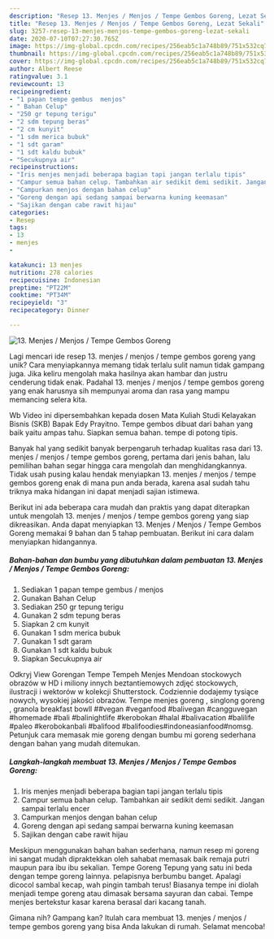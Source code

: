```yaml
---
description: "Resep 13. Menjes / Menjos / Tempe Gembos Goreng, Lezat Sekali"
title: "Resep 13. Menjes / Menjos / Tempe Gembos Goreng, Lezat Sekali"
slug: 3257-resep-13-menjes-menjos-tempe-gembos-goreng-lezat-sekali
date: 2020-07-10T07:27:30.765Z
image: https://img-global.cpcdn.com/recipes/256eab5c1a748b89/751x532cq70/13-menjes-menjos-tempe-gembos-goreng-foto-resep-utama.jpg
thumbnail: https://img-global.cpcdn.com/recipes/256eab5c1a748b89/751x532cq70/13-menjes-menjos-tempe-gembos-goreng-foto-resep-utama.jpg
cover: https://img-global.cpcdn.com/recipes/256eab5c1a748b89/751x532cq70/13-menjes-menjos-tempe-gembos-goreng-foto-resep-utama.jpg
author: Albert Reese
ratingvalue: 3.1
reviewcount: 13
recipeingredient:
- "1 papan tempe gembus  menjos"
- " Bahan Celup"
- "250 gr tepung terigu"
- "2 sdm tepung beras"
- "2 cm kunyit"
- "1 sdm merica bubuk"
- "1 sdt garam"
- "1 sdt kaldu bubuk"
- "Secukupnya air"
recipeinstructions:
- "Iris menjes menjadi beberapa bagian tapi jangan terlalu tipis"
- "Campur semua bahan celup. Tambahkan air sedikit demi sedikit. Jangan sampai terlalu encer"
- "Campurkan menjos dengan bahan celup"
- "Goreng dengan api sedang sampai berwarna kuning keemasan"
- "Sajikan dengan cabe rawit hijau"
categories:
- Resep
tags:
- 13
- menjes
- 

katakunci: 13 menjes  
nutrition: 278 calories
recipecuisine: Indonesian
preptime: "PT22M"
cooktime: "PT34M"
recipeyield: "3"
recipecategory: Dinner

---
```



![13. Menjes / Menjos / Tempe Gembos Goreng](https://img-global.cpcdn.com/recipes/256eab5c1a748b89/751x532cq70/13-menjes-menjos-tempe-gembos-goreng-foto-resep-utama.jpg)

Lagi mencari ide resep 13. menjes / menjos / tempe gembos goreng yang unik? Cara menyiapkannya memang tidak terlalu sulit namun tidak gampang juga. Jika keliru mengolah maka hasilnya akan hambar dan justru cenderung tidak enak. Padahal 13. menjes / menjos / tempe gembos goreng yang enak harusnya sih mempunyai aroma dan rasa yang mampu memancing selera kita.

Wb Video ini dipersembahkan kepada dosen Mata Kuliah Studi Kelayakan Bisnis (SKB) Bapak Edy Prayitno. Tempe gembos dibuat dari bahan yang baik yaitu ampas tahu. Siapkan semua bahan. tempe di potong tipis.

Banyak hal yang sedikit banyak berpengaruh terhadap kualitas rasa dari 13. menjes / menjos / tempe gembos goreng, pertama dari jenis bahan, lalu pemilihan bahan segar hingga cara mengolah dan menghidangkannya. Tidak usah pusing kalau hendak menyiapkan 13. menjes / menjos / tempe gembos goreng enak di mana pun anda berada, karena asal sudah tahu triknya maka hidangan ini dapat menjadi sajian istimewa.


Berikut ini ada beberapa cara mudah dan praktis yang dapat diterapkan untuk mengolah 13. menjes / menjos / tempe gembos goreng yang siap dikreasikan. Anda dapat menyiapkan 13. Menjes / Menjos / Tempe Gembos Goreng memakai 9 bahan dan 5 tahap pembuatan. Berikut ini cara dalam menyiapkan hidangannya.

<!--inarticleads1-->

##### Bahan-bahan dan bumbu yang dibutuhkan dalam pembuatan 13. Menjes / Menjos / Tempe Gembos Goreng:

1. Sediakan 1 papan tempe gembus / menjos
1. Gunakan  Bahan Celup
1. Sediakan 250 gr tepung terigu
1. Gunakan 2 sdm tepung beras
1. Siapkan 2 cm kunyit
1. Gunakan 1 sdm merica bubuk
1. Gunakan 1 sdt garam
1. Gunakan 1 sdt kaldu bubuk
1. Siapkan Secukupnya air


Odkryj View Gorengan Tempe Tempeh Menjes Mendoan stockowych obrazów w HD i miliony innych beztantiemowych zdjęć stockowych, ilustracji i wektorów w kolekcji Shutterstock. Codziennie dodajemy tysiące nowych, wysokiej jakości obrazów. Tempe menjes goreng , singlong goreng , granola breakfast bowll ##vegan #veganfood #balivegan #cangguvegan #homemade #bali #balinightlife #kerobokan #halal #balivacation #balilife #paleo #kerobokanbali #balifood #balifoodies#indoneasianfood#nomsg. Petunjuk cara memasak mie goreng dengan bumbu mi goreng sederhana dengan bahan yang mudah ditemukan. 

<!--inarticleads2-->

##### Langkah-langkah membuat 13. Menjes / Menjos / Tempe Gembos Goreng:

1. Iris menjes menjadi beberapa bagian tapi jangan terlalu tipis
1. Campur semua bahan celup. Tambahkan air sedikit demi sedikit. Jangan sampai terlalu encer
1. Campurkan menjos dengan bahan celup
1. Goreng dengan api sedang sampai berwarna kuning keemasan
1. Sajikan dengan cabe rawit hijau


Meskipun menggunakan bahan bahan sederhana, namun resep mi goreng ini sangat mudah dipraktekkan oleh sahabat memasak baik remaja putri maupun para ibu ibu sekalian. Tempe Goreng Tepung yang satu ini beda dengan tempe goreng lainnya. pelapisnya berbumbu banget. Apalagi dicocol sambal kecap, wah pingin tambah terus! Biasanya tempe ini diolah menjadi tempe goreng atau dimasak bersama sayuran dan cabai. Tempe menjes bertekstur kasar karena berasal dari kacang tanah. 

Gimana nih? Gampang kan? Itulah cara membuat 13. menjes / menjos / tempe gembos goreng yang bisa Anda lakukan di rumah. Selamat mencoba!

